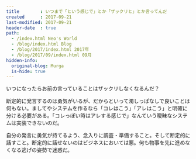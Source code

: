 ```yaml
---
title        : いつまで「という感じで」とか「ザックリと」とか言ってんだ
created      : 2017-09-21
last-modified: 2017-09-21
header-date  : true
path:
  - /index.html Neo's World
  - /blog/index.html Blog
  - /blog/2017/index.html 2017年
  - /blog/2017/09/index.html 09月
hidden-info:
  original-blog: Murga
  is-hide: true
---
```


いつになったらお前の言っていることはザックリしなくなるんだ？

断定的に発言するのは勇気がいるが、だからといって濁しっぱなしで良いことは何もない。ましてやシステムを作るなら「コレはこう」「アレはこう」と明確に分ける必要がある。「コレっぽい時はアレする感じで」なんていう曖昧なシステムは実装できないのだ。

自分の発言に勇気が持てるよう、念入りに調査・準備すること。そして断定的に話すこと。断定的に話せないのはビジネスにおいては悪。何も物事を先に進めなくなる逃げの姿勢で迷惑だ。
